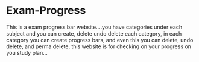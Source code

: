 # Exam-Progress
This is a exam progress bar website....you have categories under each subject and you can create, delete undo delete each category, in each category you can create progress bars, and even this you can delete, undo delete, and perma delete, this website is for checking on your progress on you study plan...
